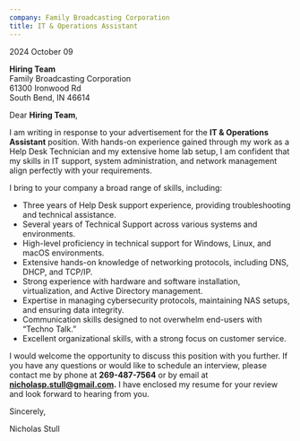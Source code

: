 ```yaml
---
company: Family Broadcasting Corporation  
title: IT & Operations Assistant 
---
```


2024 October 09

**Hiring Team**   
Family Broadcasting Corporation    
61300 Ironwood Rd    
South Bend, IN 46614  

Dear **Hiring Team**,

I am writing in response to your advertisement for the **IT & Operations Assistant** position. With hands-on experience gained through my work as a Help Desk Technician and my extensive home lab setup, I am confident that my skills in IT support, system administration, and network management align perfectly with your requirements.

I bring to your company a broad range of skills, including:  

- Three years of Help Desk support experience, providing troubleshooting and technical assistance.    
- Several years of Technical Support across various systems and environments.    
- High-level proficiency in technical support for Windows, Linux, and macOS environments.    
- Extensive hands-on knowledge of networking protocols, including DNS, DHCP, and TCP/IP.    
- Strong experience with hardware and software installation, virtualization, and Active Directory management.   
- Expertise in managing cybersecurity protocols, maintaining NAS setups, and ensuring data integrity.    
- Communication skills designed to not overwhelm end-users with “Techno Talk.”    
- Excellent organizational skills, with a strong focus on customer service.  

I would welcome the opportunity to discuss this position with you further. If you have any questions or would like to schedule an interview, please contact me by phone at **269-487-7564** or by email at **nicholasp.stull@gmail.com.** I have enclosed my resume for your review and look forward to hearing from you.

Sincerely,

Nicholas Stull